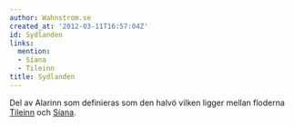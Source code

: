 ```yaml
---
author: Wahnstrom.se
created_at: '2012-03-11T16:57:04Z'
id: Sydlanden
links:
  mention:
  - Síana
  - Tileinn
title: Sydlanden
---
```


Del av Alarinn som definieras som den halvö vilken ligger mellan floderna [Tileinn] och [Síana].

  [Tileinn]: Tileinn
  [Síana]: Síana